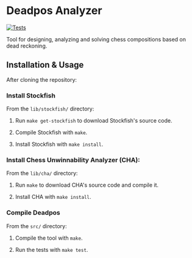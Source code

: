 # Deadpos Analyzer

[![Tests](https://github.com/miguel-ambrona/deadpos/actions/workflows/c-cpp.yml/badge.svg)](https://github.com/miguel-ambrona/deadpos/actions/workflows/c-cpp.yml)

Tool for designing, analyzing and solving chess compositions based on
dead reckoning.

## Installation & Usage

After cloning the repository:

### Install Stockfish

From the `lib/stockfish/` directory:

1. Run `make get-stockfish` to download Stockfish's source code.

2. Compile Stockfish with `make`.

3. Install Stockfish with `make install`.

### Install Chess Unwinnability Analyzer (CHA):

From the `lib/cha/` directory:

1. Run `make` to download CHA's source code and compile it.

2. Install CHA with `make install`.

### Compile Deadpos

From the `src/` directory:

1. Compile the tool with `make`.

2. Run the tests with `make test`.